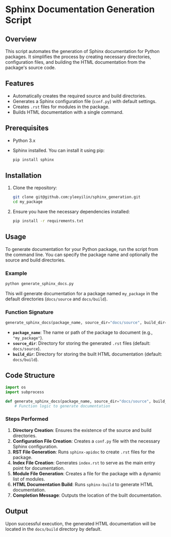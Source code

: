 # Sphinx Documentation Generation Script

## Overview

This script automates the generation of Sphinx documentation for Python packages. It simplifies the process by creating necessary directories, configuration files, and building the HTML documentation from the package's source code.

## Features

- Automatically creates the required source and build directories.
- Generates a Sphinx configuration file (`conf.py`) with default settings.
- Creates `.rst` files for modules in the package.
- Builds HTML documentation with a single command.

## Prerequisites

- Python 3.x
- Sphinx installed. You can install it using pip:

  ```bash
  pip install sphinx
  ```

## Installation

1. Clone the repository:

   ```bash
   git clone git@github.com:yleeyilin/sphinx_generation.git
   cd my_package
   ```

2. Ensure you have the necessary dependencies installed:

   ```bash
   pip install -r requirements.txt
   ```

## Usage

To generate documentation for your Python package, run the script from the command line. You can specify the package name and optionally the source and build directories.

### Example

```python
python generate_sphinx_docs.py
```

This will generate documentation for a package named `my_package` in the default directories (`docs/source` and `docs/build`).

### Function Signature

```python
generate_sphinx_docs(package_name, source_dir="docs/source", build_dir="docs/build")
```

- **`package_name`**: The name or path of the package to document (e.g., `"my_package"`).
- **`source_dir`**: Directory for storing the generated `.rst` files (default: `docs/source`).
- **`build_dir`**: Directory for storing the built HTML documentation (default: `docs/build`).

## Code Structure

```python
import os
import subprocess

def generate_sphinx_docs(package_name, source_dir="docs/source", build_dir="docs/build"):
    # Function logic to generate documentation
```

### Steps Performed

1. **Directory Creation**: Ensures the existence of the source and build directories.
2. **Configuration File Creation**: Creates a `conf.py` file with the necessary Sphinx configuration.
3. **RST File Generation**: Runs `sphinx-apidoc` to create `.rst` files for the package.
4. **Index File Creation**: Generates `index.rst` to serve as the main entry point for documentation.
5. **Module File Generation**: Creates a file for the package with a dynamic list of modules.
6. **HTML Documentation Build**: Runs `sphinx-build` to generate HTML documentation.
7. **Completion Message**: Outputs the location of the built documentation.

## Output

Upon successful execution, the generated HTML documentation will be located in the `docs/build` directory by default.
